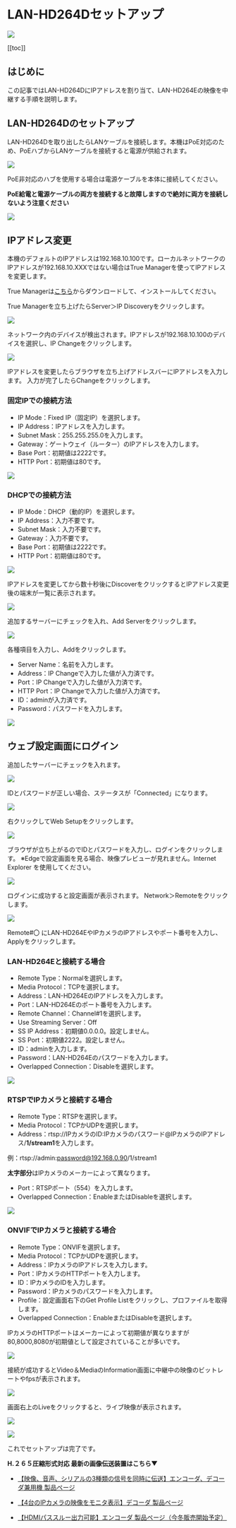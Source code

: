 # LAN-HD264Dセットアップ

![](./images/decoder-264d-setup/000.jpg)

[[toc]]

## はじめに

この記事ではLAN-HD264DにIPアドレスを割り当て、LAN-HD264Eの映像を中継する手順を説明します。

## LAN-HD264Dのセットアップ

LAN-HD264Dを取り出したらLANケーブルを接続します。本機はPoE対応のため、PoEハブからLANケーブルを接続すると電源が供給されます。

![](./images/decoder-264d-setup/001.jpg)

PoE非対応のハブを使用する場合は電源ケーブルを本体に接続してください。

**PoE給電と電源ケーブルの両方を接続すると故障しますので絶対に両方を接続しないよう注意ください**

![](./images/decoder-264d-setup/002.jpg)

## IPアドレス変更

本機のデフォルトのIPアドレスは192.168.10.100です。ローカルネットワークのIPアドレスが192.168.10.XXXではない場合はTrue Managerを使ってIPアドレスを変更します。

True Managerは[こちら](https://isecj.jp/download/?category=%E3%82%BD%E3%83%95%E3%83%88%E3%82%A6%E3%82%A7%E3%82%A2&product=TrueManager)からダウンロードして、インストールしてください。

True Managerを立ち上げたらServer＞IP Discoveryをクリックします。

![](./images/decoder-264d-setup/003.jpg)

ネットワーク内のデバイスが検出されます。IPアドレスが192.168.10.100のデバイスを選択し、IP Changeをクリックします。

![](./images/decoder-264d-setup/004.jpg)

IPアドレスを変更したらブラウザを立ち上げアドレスバーにIPアドレスを入力します。
入力が完了したらChangeをクリックします。

### 固定IPでの接続方法

- IP Mode：Fixed IP（固定IP）を選択します。
- IP Address：IPアドレスを入力します。
- Subnet Mask：255.255.255.0を入力します。
- Gateway：ゲートウェイ（ルーター）のIPアドレスを入力します。
- Base Port：初期値は2222です。
- HTTP Port：初期値は80です。

![](./images/decoder-264d-setup/005.jpg)

### DHCPでの接続方法

- IP Mode：DHCP（動的IP）を選択します。
- IP Address：入力不要です。
- Subnet Mask：入力不要です。
- Gateway：入力不要です。
- Base Port：初期値は2222です。
- HTTP Port：初期値は80です。

![](./images/decoder-264d-setup/005b.jpg)


IPアドレスを変更してから数十秒後にDiscoverをクリックするとIPアドレス変更後の端末が一覧に表示されます。

![](./images/decoder-264d-setup/006b.jpg)

追加するサーバーにチェックを入れ、Add Serverをクリックします。

![](./images/decoder-264d-setup/006.jpg)

各種項目を入力し、Addをクリックします。

- Server Name：名前を入力します。
- Address：IP Changeで入力した値が入力済です。
- Port：IP Changeで入力した値が入力済です。
- HTTP Port：IP Changeで入力した値が入力済です。
- ID：adminが入力済です。
- Password：パスワードを入力します。

![](./images/decoder-264d-setup/007.jpg)

## ウェブ設定画面にログイン

追加したサーバーにチェックを入れます。

![](./images/decoder-264d-setup/008.jpg)

IDとパスワードが正しい場合、ステータスが「Connected」になります。

![](./images/decoder-264d-setup/009.jpg)

右クリックしてWeb Setupをクリックします。

![](./images/decoder-264d-setup/010.jpg)

ブラウザが立ち上がるのでIDとパスワードを入力し、ログインをクリックします。
※Edgeで設定画面を見る場合、映像プレビューが見れません。Internet Explorer を使用してください。

![](./images/decoder-264d-setup/011.jpg)

ログインに成功すると設定画面が表示されます。
Network＞Remoteをクリックします。

![](./images/decoder-264d-setup/012.jpg)

Remote#〇 にLAN-HD264EやIPカメラのIPアドレスやポート番号を入力し、Applyをクリックします。

### LAN-HD264Eと接続する場合

- Remote Type：Normalを選択します。
- Media Protocol：TCPを選択します。
- Address：LAN-HD264EのIPアドレスを入力します。
- Port：LAN-HD264Eのポート番号を入力します。
- Remote Channel：Channel#1を選択します。
- Use Streaming Server：Off
- SS IP Address：初期値0.0.0.0。設定しません。
- SS Port：初期値2222。設定しません。
- ID：adminを入力します。
- Password：LAN-HD264Eのパスワードを入力します。
- Overlapped Connection：Disableを選択します。

![](./images/decoder-264d-setup/013.jpg)

### RTSPでIPカメラと接続する場合

- Remote Type：RTSPを選択します。
- Media Protocol：TCPかUDPを選択します。
- Address：rtsp://IPカメラのID:IPカメラのパスワード@IPカメラのIPアドレス/**1/stream1**を入力します。

例：rtsp://admin:password@192.168.0.90/1/stream1

**太字部分**はIPカメラのメーカーによって異なります。
- Port：RTSPポート（554）を入力します。
- Overlapped Connection：EnableまたはDisableを選択します。

![](./images/decoder-264d-setup/013b.jpg)

### ONVIFでIPカメラと接続する場合

- Remote Type：ONVIFを選択します。
- Media Protocol：TCPかUDPを選択します。
- Address：IPカメラのIPアドレスを入力します。
- Port：IPカメラのHTTPポートを入力します。
- ID：IPカメラのIDを入力します。
- Password：IPカメラのパスワードを入力します。
- Profile：設定画面右下のGet Profile Listをクリックし、プロファイルを取得します。
- Overlapped Connection：EnableまたはDisableを選択します。

IPカメラのHTTPポートはメーカーによって初期値が異なりますが
80,8000,8080が初期値として設定されていることが多いです。

![](./images/decoder-264d-setup/013c.jpg)


接続が成功するとVideo＆MediaのInformation画面に中継中の映像のビットレートやfpsが表示されます。

![](./images/decoder-264d-setup/014.jpg)

画面右上のLiveをクリックすると、ライブ映像が表示されます。

![](./images/decoder-264d-setup/015.jpg)

![](./images/decoder-264d-setup/016.jpg)

これでセットアップは完了です。


**H.２６５圧縮形式対応 最新の画像伝送装置はこちら▼**
- [【映像、音声、シリアルの3種類の信号を同時に伝送】エンコーダ、デコーダ兼用機 製品ページ](https://isecj.jp/transfer/lan-uhd265ed)

- [【4台のIPカメラの映像をモニタ表示】デコーダ 製品ページ](https://isecj.jp/transfer/lan-uhd265d-1)

- [【HDMIパススルー出力可能】エンコーダ 製品ページ（今冬販売開始予定）]()